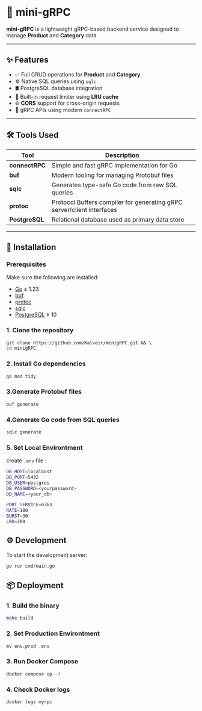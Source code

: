 # 🧩 mini-gRPC

**mini-gRPC** is a lightweight gRPC-based backend service designed to manage **Product** and **Category** data.

---

## ✨ Features

- ✅ Full CRUD operations for **Product** and **Category**
- ⚙️ Native SQL queries using `sqlc`
- 🛢️ PostgreSQL database integration
- 🚦 Built-in request limiter using **LRU cache**
- 🌐 **CORS** support for cross-origin requests
- 🔌 gRPC APIs using modern `connectRPC`

---

## 🛠️ Tools Used

| Tool         | Description                                                              |
|--------------|---------------------------------------------------------------------------|
| **connectRPC** | Simple and fast gRPC implementation for Go                              |
| **buf**         | Modern tooling for managing Protobuf files                             |
| **sqlc**        | Generates type-safe Go code from raw SQL queries                       |
| **protoc**      | Protocol Buffers compiler for generating gRPC server/client interfaces |
| **PostgreSQL**  | Relational database used as primary data store

---

## 🚀 Installation

### Prerequisites

Make sure the following are installed:

- [Go](https://go.dev/dl/) ≥ 1.23
- [buf](https://docs.buf.build/installation)
- [protoc](https://grpc.io/docs/protoc-installation/)
- [sqlc](https://docs.sqlc.dev/en/latest/overview/install.html)
- [PostgreSQL](https://www.postgresql.org/download/) ≥ 10

### 1. Clone the repository

```bash
git clone https://github.com/Kalveir/minigRPC.git && \
cd minigRPC
```

### 2. Install Go dependencies
```bash
go mod tidy
```
### 3.Generate Protobuf files
```bash
buf generate
```
### 4.Generate Go code from SQL queries
```bash
sqlc generate
```
### 5. Set Local Environtment
create ``.env`` file : 
```bash
DB_HOST=localhost
DB_PORT=5432
DB_USER=postgres
DB_PASSWORD=<yourpassword>
DB_NAME=<your_db>

PORT_SERVICE=6363
RATE=100
BURST=30
LRU=200
```
## ⚙️ Development
To start the development server:
```bash 
go run cmd/main.go
```
## 📦 Deployment
### 1. Build the binary
```bash
make build
```
### 2. Set Production Environtment
```bash
mv env.prod .env
```
### 3. Run Docker Compose
```bash
docker compose up -d
```
### 4. Check Docker logs
```bash
docker logs myrpc
```

